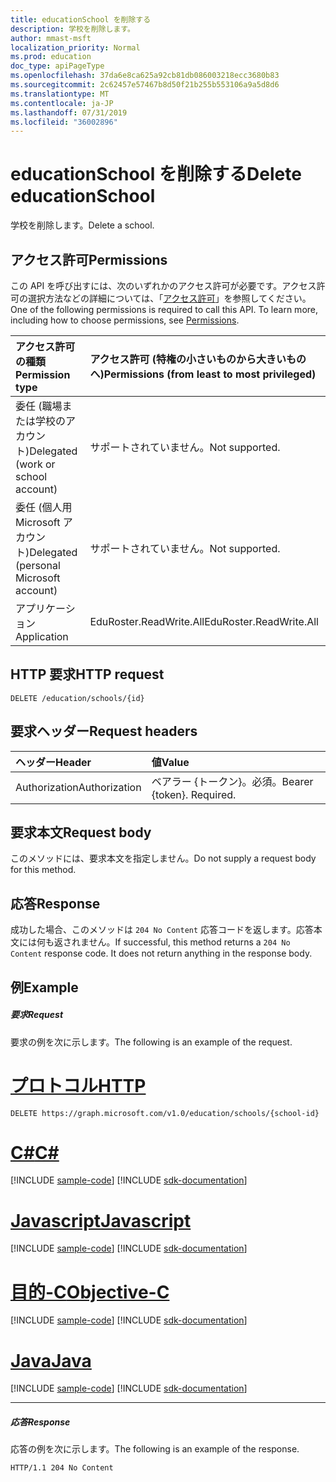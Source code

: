 ```yaml
---
title: educationSchool を削除する
description: 学校を削除します。
author: mmast-msft
localization_priority: Normal
ms.prod: education
doc_type: apiPageType
ms.openlocfilehash: 37da6e8ca625a92cb81db086003218ecc3680b83
ms.sourcegitcommit: 2c62457e57467b8d50f21b255b553106a9a5d8d6
ms.translationtype: MT
ms.contentlocale: ja-JP
ms.lasthandoff: 07/31/2019
ms.locfileid: "36002896"
---
```

# <a name="delete-educationschool"></a><span data-ttu-id="38be9-103">educationSchool を削除する</span><span class="sxs-lookup"><span data-stu-id="38be9-103">Delete educationSchool</span></span>

<span data-ttu-id="38be9-104">学校を削除します。</span><span class="sxs-lookup"><span data-stu-id="38be9-104">Delete a school.</span></span>

## <a name="permissions"></a><span data-ttu-id="38be9-105">アクセス許可</span><span class="sxs-lookup"><span data-stu-id="38be9-105">Permissions</span></span>
<span data-ttu-id="38be9-p101">この API を呼び出すには、次のいずれかのアクセス許可が必要です。アクセス許可の選択方法などの詳細については、「[アクセス許可](/graph/permissions-reference)」を参照してください。</span><span class="sxs-lookup"><span data-stu-id="38be9-p101">One of the following permissions is required to call this API. To learn more, including how to choose permissions, see [Permissions](/graph/permissions-reference).</span></span>

|<span data-ttu-id="38be9-108">アクセス許可の種類</span><span class="sxs-lookup"><span data-stu-id="38be9-108">Permission type</span></span>      | <span data-ttu-id="38be9-109">アクセス許可 (特権の小さいものから大きいものへ)</span><span class="sxs-lookup"><span data-stu-id="38be9-109">Permissions (from least to most privileged)</span></span>              |
|:--------------------|:---------------------------------------------------------|
|<span data-ttu-id="38be9-110">委任 (職場または学校のアカウント)</span><span class="sxs-lookup"><span data-stu-id="38be9-110">Delegated (work or school account)</span></span> |  <span data-ttu-id="38be9-111">サポートされていません。</span><span class="sxs-lookup"><span data-stu-id="38be9-111">Not supported.</span></span>  |
|<span data-ttu-id="38be9-112">委任 (個人用 Microsoft アカウント)</span><span class="sxs-lookup"><span data-stu-id="38be9-112">Delegated (personal Microsoft account)</span></span> |  <span data-ttu-id="38be9-113">サポートされていません。</span><span class="sxs-lookup"><span data-stu-id="38be9-113">Not supported.</span></span>  |
|<span data-ttu-id="38be9-114">アプリケーション</span><span class="sxs-lookup"><span data-stu-id="38be9-114">Application</span></span> | <span data-ttu-id="38be9-115">EduRoster.ReadWrite.All</span><span class="sxs-lookup"><span data-stu-id="38be9-115">EduRoster.ReadWrite.All</span></span> | 

## <a name="http-request"></a><span data-ttu-id="38be9-116">HTTP 要求</span><span class="sxs-lookup"><span data-stu-id="38be9-116">HTTP request</span></span>
<!-- { "blockType": "ignored" } -->
```http
DELETE /education/schools/{id}
```
## <a name="request-headers"></a><span data-ttu-id="38be9-117">要求ヘッダー</span><span class="sxs-lookup"><span data-stu-id="38be9-117">Request headers</span></span>
| <span data-ttu-id="38be9-118">ヘッダー</span><span class="sxs-lookup"><span data-stu-id="38be9-118">Header</span></span>       | <span data-ttu-id="38be9-119">値</span><span class="sxs-lookup"><span data-stu-id="38be9-119">Value</span></span> |
|:---------------|:--------|
| <span data-ttu-id="38be9-120">Authorization</span><span class="sxs-lookup"><span data-stu-id="38be9-120">Authorization</span></span>  | <span data-ttu-id="38be9-p102">ベアラー {トークン}。必須。</span><span class="sxs-lookup"><span data-stu-id="38be9-p102">Bearer {token}. Required.</span></span>  |

## <a name="request-body"></a><span data-ttu-id="38be9-123">要求本文</span><span class="sxs-lookup"><span data-stu-id="38be9-123">Request body</span></span>
<span data-ttu-id="38be9-124">このメソッドには、要求本文を指定しません。</span><span class="sxs-lookup"><span data-stu-id="38be9-124">Do not supply a request body for this method.</span></span>


## <a name="response"></a><span data-ttu-id="38be9-125">応答</span><span class="sxs-lookup"><span data-stu-id="38be9-125">Response</span></span>
<span data-ttu-id="38be9-p103">成功した場合、このメソッドは `204 No Content` 応答コードを返します。応答本文には何も返されません。</span><span class="sxs-lookup"><span data-stu-id="38be9-p103">If successful, this method returns a `204 No Content` response code. It does not return anything in the response body.</span></span>

## <a name="example"></a><span data-ttu-id="38be9-128">例</span><span class="sxs-lookup"><span data-stu-id="38be9-128">Example</span></span>
##### <a name="request"></a><span data-ttu-id="38be9-129">要求</span><span class="sxs-lookup"><span data-stu-id="38be9-129">Request</span></span>
<span data-ttu-id="38be9-130">要求の例を次に示します。</span><span class="sxs-lookup"><span data-stu-id="38be9-130">The following is an example of the request.</span></span>

# <a name="httptabhttp"></a>[<span data-ttu-id="38be9-131">プロトコル</span><span class="sxs-lookup"><span data-stu-id="38be9-131">HTTP</span></span>](#tab/http)
<!-- {
  "blockType": "request",
  "name": "delete_educationschool"
}-->
```http
DELETE https://graph.microsoft.com/v1.0/education/schools/{school-id}
```
# <a name="ctabcsharp"></a>[<span data-ttu-id="38be9-132">C#</span><span class="sxs-lookup"><span data-stu-id="38be9-132">C#</span></span>](#tab/csharp)
[!INCLUDE [sample-code](../includes/snippets/csharp/delete-educationschool-csharp-snippets.md)]
[!INCLUDE [sdk-documentation](../includes/snippets/snippets-sdk-documentation-link.md)]

# <a name="javascripttabjavascript"></a>[<span data-ttu-id="38be9-133">Javascript</span><span class="sxs-lookup"><span data-stu-id="38be9-133">Javascript</span></span>](#tab/javascript)
[!INCLUDE [sample-code](../includes/snippets/javascript/delete-educationschool-javascript-snippets.md)]
[!INCLUDE [sdk-documentation](../includes/snippets/snippets-sdk-documentation-link.md)]

# <a name="objective-ctabobjc"></a>[<span data-ttu-id="38be9-134">目的-C</span><span class="sxs-lookup"><span data-stu-id="38be9-134">Objective-C</span></span>](#tab/objc)
[!INCLUDE [sample-code](../includes/snippets/objc/delete-educationschool-objc-snippets.md)]
[!INCLUDE [sdk-documentation](../includes/snippets/snippets-sdk-documentation-link.md)]

# <a name="javatabjava"></a>[<span data-ttu-id="38be9-135">Java</span><span class="sxs-lookup"><span data-stu-id="38be9-135">Java</span></span>](#tab/java)
[!INCLUDE [sample-code](../includes/snippets/java/delete-educationschool-java-snippets.md)]
[!INCLUDE [sdk-documentation](../includes/snippets/snippets-sdk-documentation-link.md)]

---

##### <a name="response"></a><span data-ttu-id="38be9-136">応答</span><span class="sxs-lookup"><span data-stu-id="38be9-136">Response</span></span>
<span data-ttu-id="38be9-137">応答の例を次に示します。</span><span class="sxs-lookup"><span data-stu-id="38be9-137">The following is an example of the response.</span></span> 

<!-- {
  "blockType": "response",
  "truncated": true
} -->
```http
HTTP/1.1 204 No Content
```

<!-- uuid: 8fcb5dbc-d5aa-4681-8e31-b001d5168d79
2015-10-25 14:57:30 UTC -->
<!-- {
  "type": "#page.annotation",
  "description": "Delete educationSchool",
  "keywords": "",
  "section": "documentation",
  "tocPath": "",
  "suppressions": [
  ]
}-->
